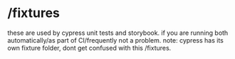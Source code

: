# /fixtures

these are used by cypress unit tests and storybook.
if you are running both automatically/as part of CI/frequently not a problem.
note: cypress has its own fixture folder, dont get confused with this /fixtures.
